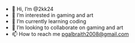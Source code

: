 - 👋 Hi, I’m @2kk24
- 👀 I’m interested in gaming and art
- 🌱 I’m currently learning coding
- 💞️ I’m looking to collaborate on gaming and art
- 📫 How to reach me pgalbraith2008@gmail.com

<!---
2kk24/2kk24 is a ✨ special ✨ repository because its `README.md` (this file) appears on your GitHub profile.
You can click the Preview link to take a look at your changes.
--->
